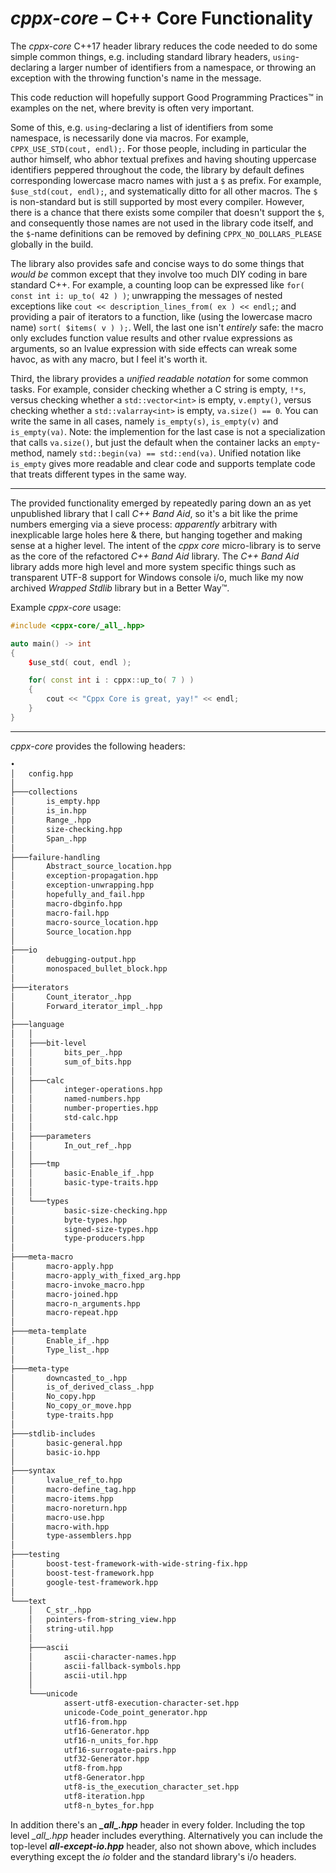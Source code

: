 # *cppx-core* – C++ Core Functionality

The *cppx-core* C++17 header library reduces the code needed to do some simple common things, e.g. including standard library headers, `using`-declaring a larger number of identifiers from a namespace, or throwing an exception with the throwing function's name in the message.

This code reduction will hopefully support Good Programming Practices&trade; in examples on the net, where brevity is often very important.

Some of this, e.g. `using`-declaring a list of identifiers from some namespace, is necessarily done via macros. For example, `CPPX_USE_STD(cout, endl);`. For those people, including in particular the author himself, who abhor textual prefixes and having shouting uppercase identifiers peppered throughout the code, the library by default defines corresponding lowercase macro names with just a `$` as prefix. For example, `$use_std(cout, endl);`, and systematically ditto for all other macros. The `$` is non-standard but is still supported by most every compiler. However, there is a chance that there exists some compiler that doesn't support the `$`, and consequently those names are not used in the library code itself, and the `$`-name definitions can be removed by defining `CPPX_NO_DOLLARS_PLEASE` globally in the build.

The library also provides safe and concise ways to do some things that *would be* common except that they involve too much DIY coding in bare standard C++. For example, a counting loop can be expressed like `for( const int i: up_to( 42 ) )`; unwrapping the messages of nested exceptions like `cout << description_lines_from( ex ) << endl;`; and providing a pair of iterators to a function,  like (using the lowercase macro name) `sort( $items( v ) );`. Well, the last one isn't *entirely* safe: the macro only excludes function value results and other rvalue expressions as arguments, so an lvalue expression with side effects can wreak some havoc, as with any macro, but I feel it's worth it.

Third, the library provides a *unified readable notation* for some common tasks. For example, consider checking whether a C string is empty, `!*s`, versus checking whether a `std::vector<int>` is empty, `v.empty()`, versus checking whether a `std::valarray<int>` is empty, `va.size() == 0`. You can write the same in all cases, namely `is_empty(s)`, `is_empty(v)` and `is_empty(va)`. Note: the implemention for the last case is not a specialization that calls `va.size()`, but just the default when the container lacks an `empty`-method, namely `std::begin(va) == std::end(va)`. Unified notation like `is_empty` gives more readable and clear code and supports template code that treats different types in the same way.

---
The provided functionality emerged by repeatedly paring down an as yet unpublished library that I call *C++ Band Aid*, so it's a bit like the prime numbers emerging via a sieve process: *apparently* arbitrary with inexplicable large holes here & there, but hanging together and making sense at a higher level. The intent of the *cppx core* micro-library is to serve as the core of the refactored *C++ Band Aid* library. The *C++ Band Aid* library adds more high level and more system specific things such as transparent UTF-8 support for Windows console i/o, much like my now archived *Wrapped Stdlib* library but in a Better Way&trade;.

Example *cppx-core* usage:

~~~cpp
#include <cppx-core/_all_.hpp>

auto main() -> int
{
    $use_std( cout, endl );

    for( const int i : cppx::up_to( 7 ) )
    {
        cout << "Cppx Core is great, yay!" << endl;
    }
}
~~~

---

*cppx-core* provides the following headers:

~~~ txt
•
│   config.hpp
│
├───collections
│       is_empty.hpp
│       is_in.hpp
│       Range_.hpp
│       size-checking.hpp
│       Span_.hpp
│
├───failure-handling
│       Abstract_source_location.hpp
│       exception-propagation.hpp
│       exception-unwrapping.hpp
│       hopefully_and_fail.hpp
│       macro-dbginfo.hpp
│       macro-fail.hpp
│       macro-source_location.hpp
│       Source_location.hpp
│
├───io
│       debugging-output.hpp
│       monospaced_bullet_block.hpp
│
├───iterators
│       Count_iterator_.hpp
│       Forward_iterator_impl_.hpp
│
├───language
│   │
│   ├───bit-level
│   │       bits_per_.hpp
│   │       sum_of_bits.hpp
│   │
│   ├───calc
│   │       integer-operations.hpp
│   │       named-numbers.hpp
│   │       number-properties.hpp
│   │       std-calc.hpp
│   │
│   ├───parameters
│   │       In_out_ref_.hpp
│   │
│   ├───tmp
│   │       basic-Enable_if_.hpp
│   │       basic-type-traits.hpp
│   │
│   └───types
│           basic-size-checking.hpp
│           byte-types.hpp
│           signed-size-types.hpp
│           type-producers.hpp
│
├───meta-macro
│       macro-apply.hpp
│       macro-apply_with_fixed_arg.hpp
│       macro-invoke_macro.hpp
│       macro-joined.hpp
│       macro-n_arguments.hpp
│       macro-repeat.hpp
│
├───meta-template
│       Enable_if_.hpp
│       Type_list_.hpp
│
├───meta-type
│       downcasted_to_.hpp
│       is_of_derived_class_.hpp
│       No_copy.hpp
│       No_copy_or_move.hpp
│       type-traits.hpp
│
├───stdlib-includes
│       basic-general.hpp
│       basic-io.hpp
│
├───syntax
│       lvalue_ref_to.hpp
│       macro-define_tag.hpp
│       macro-items.hpp
│       macro-noreturn.hpp
│       macro-use.hpp
│       macro-with.hpp
│       type-assemblers.hpp
│
├───testing
│       boost-test-framework-with-wide-string-fix.hpp
│       boost-test-framework.hpp
│       google-test-framework.hpp
│
└───text
    │   C_str_.hpp
    │   pointers-from-string_view.hpp
    │   string-util.hpp
    │
    ├───ascii
    │       ascii-character-names.hpp
    │       ascii-fallback-symbols.hpp
    │       ascii-util.hpp
    │
    └───unicode
            assert-utf8-execution-character-set.hpp
            unicode-Code_point_generator.hpp
            utf16-from.hpp
            utf16-Generator.hpp
            utf16-n_units_for.hpp
            utf16-surrogate-pairs.hpp
            utf32-Generator.hpp
            utf8-from.hpp
            utf8-Generator.hpp
            utf8-is_the_execution_character_set.hpp
            utf8-iteration.hpp
            utf8-n_bytes_for.hpp
~~~

In addition there's an ***\_all\_.hpp*** header in every folder. Including the top level <i>\_all\_.hpp</i> header includes everything. Alternatively you can include the top-level ***all-except-io.hpp*** header, also not shown above, which includes everything except the *io* folder and the standard library's i/o headers.
